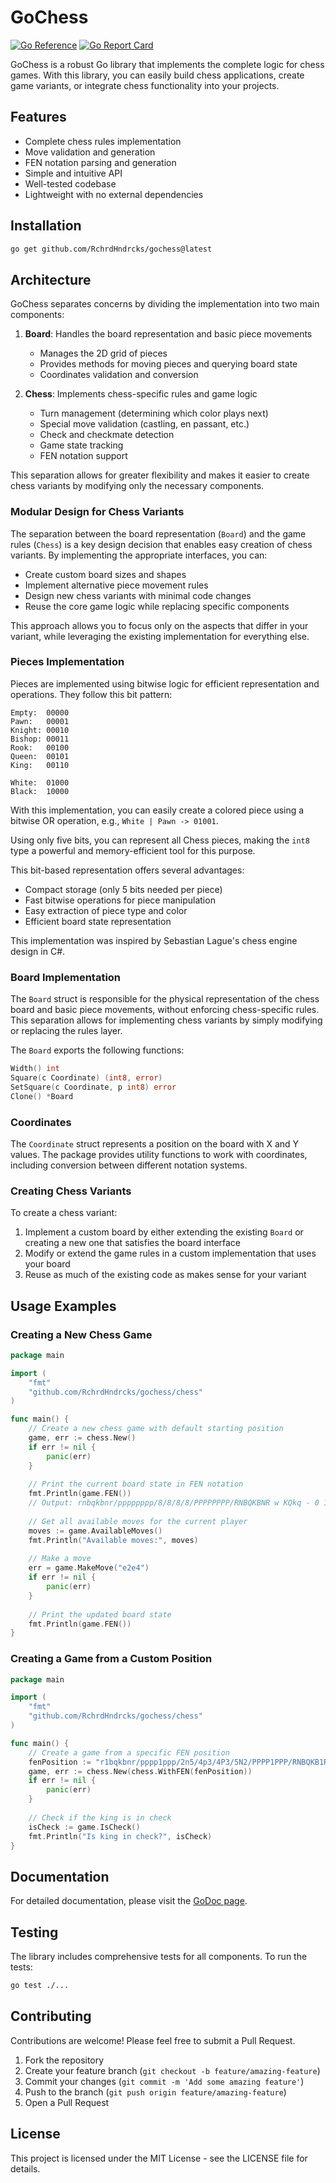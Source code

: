# GoChess

[![Go Reference](https://pkg.go.dev/badge/github.com/RchrdHndrcks/gochess.svg)](https://pkg.go.dev/github.com/RchrdHndrcks/gochess)
[![Go Report Card](https://goreportcard.com/badge/github.com/RchrdHndrcks/gochess)](https://goreportcard.com/report/github.com/RchrdHndrcks/gochess)

GoChess is a robust Go library that implements the complete logic for chess games. With this library, you can easily build chess applications, create game variants, or integrate chess functionality into your projects.

## Features

- Complete chess rules implementation
- Move validation and generation
- FEN notation parsing and generation
- Simple and intuitive API
- Well-tested codebase
- Lightweight with no external dependencies

## Installation

```bash
go get github.com/RchrdHndrcks/gochess@latest
```

## Architecture

GoChess separates concerns by dividing the implementation into two main components:

1. **Board**: Handles the board representation and basic piece movements
   - Manages the 2D grid of pieces
   - Provides methods for moving pieces and querying board state
   - Coordinates validation and conversion

2. **Chess**: Implements chess-specific rules and game logic
   - Turn management (determining which color plays next)
   - Special move validation (castling, en passant, etc.)
   - Check and checkmate detection
   - Game state tracking
   - FEN notation support

This separation allows for greater flexibility and makes it easier to create chess variants by modifying only the necessary components.

### Modular Design for Chess Variants

The separation between the board representation (`Board`) and the game rules (`Chess`) is a key design decision that enables easy creation of chess variants. By implementing the appropriate interfaces, you can:

- Create custom board sizes and shapes
- Implement alternative piece movement rules
- Design new chess variants with minimal code changes
- Reuse the core game logic while replacing specific components

This approach allows you to focus only on the aspects that differ in your variant, while leveraging the existing implementation for everything else.

### Pieces Implementation

Pieces are implemented using bitwise logic for efficient representation and operations. They follow this bit pattern:

```
Empty:  00000
Pawn:   00001
Knight: 00010
Bishop: 00011
Rook:   00100
Queen:  00101
King:   00110

White:  01000
Black:  10000
```

With this implementation, you can easily create a colored piece using a bitwise OR operation, e.g., `White | Pawn -> 01001`.

Using only five bits, you can represent all Chess pieces, making the `int8` type a powerful and memory-efficient tool for this purpose.

This bit-based representation offers several advantages:
- Compact storage (only 5 bits needed per piece)
- Fast bitwise operations for piece manipulation
- Easy extraction of piece type and color
- Efficient board state representation

This implementation was inspired by Sebastian Lague's chess engine design in C#.

### Board Implementation

The `Board` struct is responsible for the physical representation of the chess board and basic piece movements, without enforcing chess-specific rules. This separation allows for implementing chess variants by simply modifying or replacing the rules layer.

The `Board` exports the following functions:

```go
Width() int
Square(c Coordinate) (int8, error)
SetSquare(c Coordinate, p int8) error
Clone() *Board
```

### Coordinates

The `Coordinate` struct represents a position on the board with X and Y values. The package provides utility functions to work with coordinates, including conversion between different notation systems.

### Creating Chess Variants

To create a chess variant:

1. Implement a custom board by either extending the existing `Board` or creating a new one that satisfies the board interface
2. Modify or extend the game rules in a custom implementation that uses your board
3. Reuse as much of the existing code as makes sense for your variant

## Usage Examples

### Creating a New Chess Game

```go
package main

import (
	"fmt"
	"github.com/RchrdHndrcks/gochess/chess"
)

func main() {
	// Create a new chess game with default starting position
	game, err := chess.New()
	if err != nil {
		panic(err)
	}
	
	// Print the current board state in FEN notation
	fmt.Println(game.FEN())
	// Output: rnbqkbnr/pppppppp/8/8/8/8/PPPPPPPP/RNBQKBNR w KQkq - 0 1
	
	// Get all available moves for the current player
	moves := game.AvailableMoves()
	fmt.Println("Available moves:", moves)
	
	// Make a move
	err = game.MakeMove("e2e4")
	if err != nil {
		panic(err)
	}
	
	// Print the updated board state
	fmt.Println(game.FEN())
}
```

### Creating a Game from a Custom Position

```go
package main

import (
	"fmt"
	"github.com/RchrdHndrcks/gochess/chess"
)

func main() {
	// Create a game from a specific FEN position
	fenPosition := "r1bqkbnr/pppp1ppp/2n5/4p3/4P3/5N2/PPPP1PPP/RNBQKB1R w KQkq - 2 3"
	game, err := chess.New(chess.WithFEN(fenPosition))
	if err != nil {
		panic(err)
	}
	
	// Check if the king is in check
	isCheck := game.IsCheck()
	fmt.Println("Is king in check?", isCheck)
}
```

## Documentation

For detailed documentation, please visit the [GoDoc page](https://pkg.go.dev/github.com/RchrdHndrcks/gochess).

## Testing

The library includes comprehensive tests for all components. To run the tests:

```bash
go test ./...
```

## Contributing

Contributions are welcome! Please feel free to submit a Pull Request.

1. Fork the repository
2. Create your feature branch (`git checkout -b feature/amazing-feature`)
3. Commit your changes (`git commit -m 'Add some amazing feature'`)
4. Push to the branch (`git push origin feature/amazing-feature`)
5. Open a Pull Request

## License

This project is licensed under the MIT License - see the LICENSE file for details.